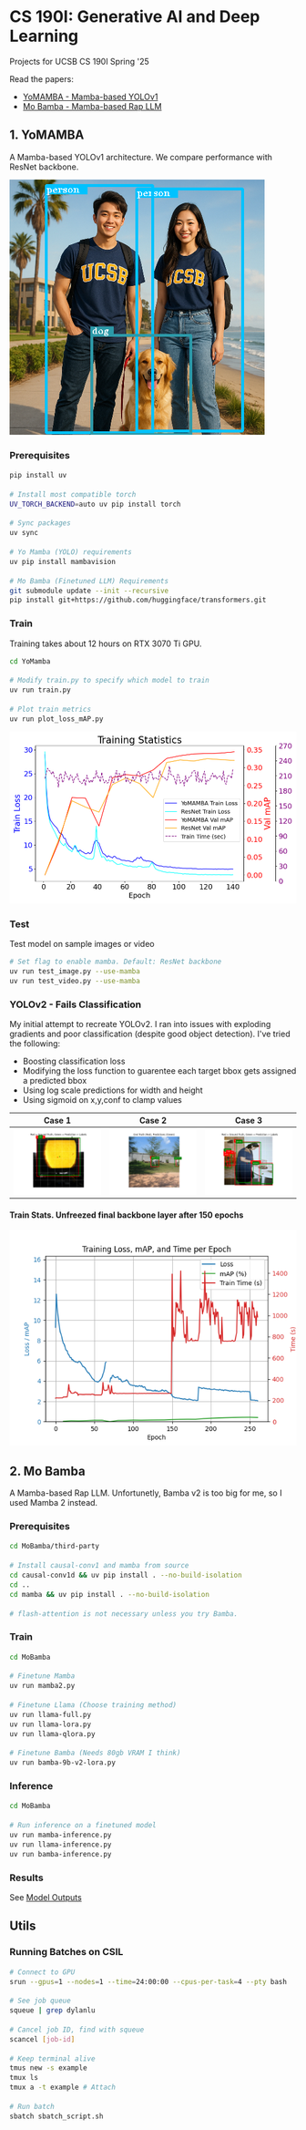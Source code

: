 # CS 190I: Generative AI and Deep Learning

Projects for UCSB CS 190I Spring '25

Read the papers:
- [YoMAMBA - Mamba-based YOLOv1](https://github.com/ThePickleGawd/cs190i-gen-ai-projects/blob/main/papers/YoMamba.pdf)
- [Mo Bamba - Mamba-based Rap LLM](https://github.com/ThePickleGawd/cs190i-gen-ai-projects/blob/main/papers/MoBamba.pdf)

## 1. YoMAMBA

A Mamba-based YOLOv1 architecture. We compare performance with ResNet backbone.

![figure_2](/YoMAMBA/images/figure_2.png)

### Prerequisites

```bash
pip install uv

# Install most compatible torch
UV_TORCH_BACKEND=auto uv pip install torch

# Sync packages
uv sync

# Yo Mamba (YOLO) requirements
uv pip install mambavision

# Mo Bamba (Finetuned LLM) Requirements
git submodule update --init --recursive
pip install git+https://github.com/huggingface/transformers.git
```

### Train

Training takes about 12 hours on RTX 3070 Ti GPU.

```bash
cd YoMamba

# Modify train.py to specify which model to train
uv run train.py

# Plot train metrics
uv run plot_loss_mAP.py
```

![figure_1](/YoMAMBA/images/figure_1.png)

### Test

Test model on sample images or video

```bash
# Set flag to enable mamba. Default: ResNet backbone
uv run test_image.py --use-mamba
uv run test_video.py --use-mamba
```

### YOLOv2 - Fails Classification

My initial attempt to recreate YOLOv2. I ran into issues with exploding gradients and poor classification (despite good object detection). I've tried the following:

- Boosting classification loss
- Modifying the loss function to guarentee each target bbox gets assigned a predicted bbox
- Using log scale predictions for width and height
- Using sigmoid on x,y,conf to clamp values

| Case 1                                                          | Case 2                                                            | Case 3                                                               |
| --------------------------------------------------------------- | ----------------------------------------------------------------- | -------------------------------------------------------------------- |
| ![](YOLOv2/images/paper/frozen_backbone_bad_classification.png) | ![](YOLOv2/images/paper/frozen_backbone_bad_classification_2.png) | ![](YOLOv2/images/paper/frozen_backbone_bad_classification_many.png) |

#### Train Stats. Unfreezed final backbone layer after 150 epochs

![YOLOv2_Loss](/YOLOv2/images/YOLOv1ResNet/metrics_260_epochs.png)

## 2. Mo Bamba

A Mamba-based Rap LLM. Unfortunetly, Bamba v2 is too big for me, so I used Mamba 2 instead.

### Prerequisites

```bash
cd MoBamba/third-party

# Install causal-conv1 and mamba from source
cd causal-conv1d && uv pip install . --no-build-isolation
cd ..
cd mamba && uv pip install . --no-build-isolation

# flash-attention is not necessary unless you try Bamba.
```

### Train

```bash
cd MoBamba

# Finetune Mamba
uv run mamba2.py

# Finetune Llama (Choose training method)
uv run llama-full.py
uv run llama-lora.py
uv run llama-qlora.py

# Finetune Bamba (Needs 80gb VRAM I think)
uv run bamba-9b-v2-lora.py
```

### Inference

```bash
cd MoBamba

# Run inference on a finetuned model
uv run mamba-inference.py
uv run llama-inference.py
uv run bamba-inference.py
```

### Results

See [Model Outputs](./MoBamba/model_outputs/)

## Utils

### Running Batches on CSIL

```bash
# Connect to GPU
srun --gpus=1 --nodes=1 --time=24:00:00 --cpus-per-task=4 --pty bash

# See job queue
squeue | grep dylanlu

# Cancel job ID, find with squeue
scancel [job-id]

# Keep terminal alive
tmus new -s example
tmux ls
tmux a -t example # Attach

# Run batch
sbatch sbatch_script.sh
```
